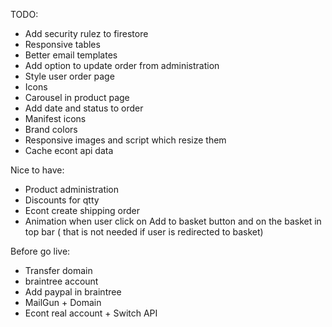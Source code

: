 TODO:

* Add security rulez to firestore
* Responsive tables
* Better email templates
* Add option to update order from administration
* Style user order page
* Icons
* Carousel in product page
* Add date and status to order
* Manifest icons
* Brand colors
* Responsive images and script which resize them
* Cache econt api data

Nice to have:

* Product administration
* Discounts for qtty
* Econt create shipping order
* Animation when user click on Add to basket button and on the basket in top bar ( that is not needed if user is redirected to basket)

Before go live:

* Transfer domain
* braintree account
* Add paypal in braintree
* MailGun + Domain
* Econt real account + Switch API
